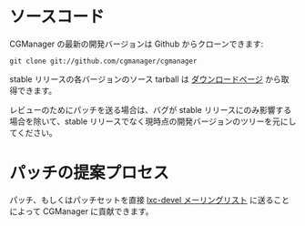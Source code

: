 # ソースコード <!-- Source code -->
<!--
The current development version of CGManager can be cloned from Github with:
-->
CGManager の最新の開発バージョンは Github からクローンできます:

    git clone git://github.com/cgmanager/cgmanager

<!--
Source tarballs from the various stable releases are also available in
the [downloads](/cgmanager/downloads) section.
-->
stable リリースの各バージョンのソース tarball は [ダウンロードページ](/cgmanager/downloads) から取得できます。

<!--
Patches sent upstream for review must be based on the current git tree  
and not on stable releases, unless the bug only affects a stable release.
-->
レビューのためにパッチを送る場合は、バグが stable リリースにのみ影響する場合を除いて、stable リリースでなく現時点の開発バージョンのツリーを元にしてください。

# パッチの提案プロセス <!-- Patch submission process -->
<!--
You may contribute to CGManager either by sending a patch or patchset directly
on the [cgmanager-devel mailing-list](https://lists.linuxcontainers.org/listinfo/cgmanager-devel).
-->

パッチ、もしくはパッチセットを直接 [lxc-devel メーリングリスト](https://lists.linuxcontainers.org/listinfo/cgmanager-devel) に送ることによって CGManager に貢献できます。